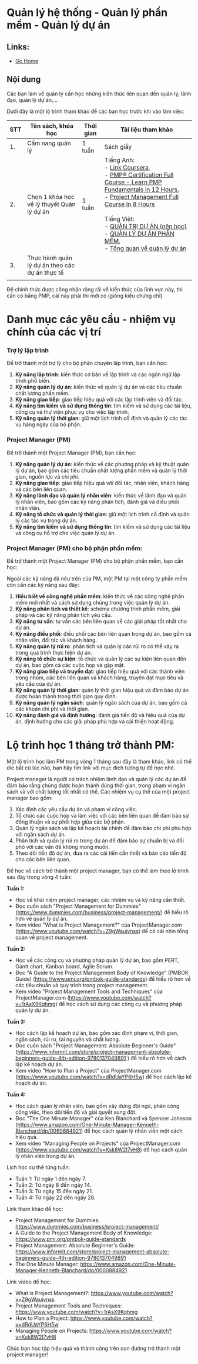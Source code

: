 # Quản lý hệ thống - Quản lý phần mềm - Quản lý dự án

## Links:
- [Go Home](https://ntanhfai.github.io/)

## Nội dung
Các bạn làm về quản lý cần học những kiến thức liên quan đến quản lý, lãnh đạo, quản lý dự án,...

Dưới đây là một lộ trình tham khảo để các bạn học trước khi vào làm việc:

| STT | Tên sách, khóa học                              | Thời gian | Tài liệu tham khảo                                                                                                                                                                                                                                                                                                                                                                                                                                                                                                                                                                                                                                                                                                                   |
|-----|-------------------------------------------------|-----------|--------------------------------------------------------------------------------------------------------------------------------------------------------------------------------------------------------------------------------------------------------------------------------------------------------------------------------------------------------------------------------------------------------------------------------------------------------------------------------------------------------------------------------------------------------------------------------------------------------------------------------------------------------------------------------------------------------------------------------------|
| 1.  | Cẩm nang quản lý                                | 1 tuần    | Sách giấy                                                                                                                                                                                                                                                                                                                                                                                                                                                                                                                                                                                                                                                                                                                            |
| 2.  | Chọn 1 khóa học về lý thuyết Quản lý dự án      | 1 tuần    | Tiếng Anh: <br/>- [Link Coursera](https://www.coursera.org/courses?query=project%20management),<br/>- [PMP® Certification Full Course - Learn PMP Fundamentals in 12 Hours](https://www.youtube.com/watch?v=vzqDTSZOTic), <br/> - [Project Management Full Course In 8 Hours](https://www.youtube.com/watch?v=uWPIsaYpY7U) <br/><br/>Tiếng Việt:<br/>- [QUẢN TRỊ DỰ ÁN (nên học)](https://www.youtube.com/watch?v=hIomKIHrAQw&list=PLxwxUPrl6ShJY7cFlC6xVerp_E8DlwVp8) <br/>- [QUẢN LÝ DỰ ÁN PHẦN MỀM](https://www.youtube.com/watch?v=ZuCiSjODOsI&list=PLLeRClCOXxzItyk-NObbf6bthgJXZRy0K&index=2),<br/>- [Tổng quan về quản lý dự án](https://www.youtube.com/watch?v=NCg4qxLJp0Q&list=PLNYd0dgTx2h37NCTo0SSzW_0Ve-sIe8aM&index=1) |
| 3.  | Thực hành quản lý dự án theo các dự án thực tế  |           |                                                                                                                                                                                                                                                                                                                                                                                                                                                                                                                                                                                                                                                                                                                                      |
|     |                                                 |           |                                                                                                                                                                                                                                                                                                                                                                                                                                                                                                                                                                                                                                                                                                                                      |

Để chính thức được công nhận rộng rãi về kiến thức của lĩnh vực này, thì cần có bằng PMP, cái này phải thi mới có (giống kiểu chứng chỉ)

# Danh mục các yêu cầu - nhiệm vụ chính của các vị trí

### Trợ lý lập trình
Để trở thành một trợ lý cho bộ phận chuyên lập trình, bạn cần học:

1. __Kỹ năng lập trình__: kiến thức cơ bản về lập trình và các ngôn ngữ lập trình phổ biến.
2. __Kỹ năng quản lý dự án__: kiến thức về quản lý dự án và các tiêu chuẩn chất lượng phần mềm.
3. __Kỹ năng giao tiếp__: giao tiếp hiệu quả với các lập trình viên và đối tác.
4. __Kỹ năng tìm kiếm và sử dụng thông tin__: tìm kiếm và sử dụng các tài liệu, công cụ và thư viện phục vụ cho việc lập trình.
5. __Kỹ năng quản lý thời gian__: giữ một lịch trình cố định và quản lý các tác vụ hàng ngày của bộ phận.

### Project Manager (PM)
Để trở thành một Project Manager (PM), bạn cần học:

1. __Kỹ năng quản lý dự án__: kiến thức về các phương pháp và kỹ thuật quản lý dự án, bao gồm các tiêu chuẩn chất lượng phần mềm và quản lý thời gian, nguồn lực và chi phí.
2. __Kỹ năng giao tiếp__: giao tiếp hiệu quả với đối tác, nhân viên, khách hàng và các bên liên quan.
3. __Kỹ năng lãnh đạo và quản lý nhân viên__: kiến thức về lãnh đạo và quản lý nhân viên, bao gồm các kỹ năng phân tích, đánh giá và điều phối nhân viên.
4. __Kỹ năng tổ chức và quản lý thời gian__: giữ một lịch trình cố định và quản lý các tác vụ trong dự án.
5. __Kỹ năng tìm kiếm và sử dụng thông tin__: tìm kiếm và sử dụng các tài liệu và công cụ hỗ trợ cho việc quản lý dự án.

### Project Manager (PM) cho bộ phận phần mềm:
Để trở thành một Project Manager (PM)  cho bộ phận phần mềm, bạn cần học:

Ngoài các kỹ năng đã nêu trên của PM, một PM tại một công ty phần mềm còn cần các kỹ năng sau đây:
1. __Hiểu biết về công nghệ phần mềm__: kiến thức về các công nghệ phần mềm mới nhất và cách sử dụng chúng trong việc quản lý dự án.
2. __Kỹ năng phân tích và thiết kế__: schéma chương trình phần mềm, giải pháp và các kỹ năng phân tích yêu cầu.
3. __Kỹ năng tư vấn__: tư vấn các bên liên quan về các giải pháp tốt nhất cho dự án.
4. __Kỹ năng điều phối__: điều phối các bên liên quan trong dự án, bao gồm cả nhân viên, đối tác và khách hàng.
5. __Kỹ năng quản lý rủi ro__: phân tích và quản lý các rủi ro có thể xảy ra trong quá trình thực hiện dự án.
6. __Kỹ năng tổ chức sự kiện__: tổ chức và quản lý các sự kiện liên quan đến dự án, bao gồm cả các cuộc họp và gặp mặt.
7. __Kỹ năng giao tiếp và truyền đạt__: giao tiếp hiệu quả với các thành viên trong nhóm, các bên liên quan và khách hàng, truyền đạt mục tiêu và yêu cầu của dự án.
8. __Kỹ năng quản lý thời gian__: quản lý thời gian hiệu quả và đảm bảo dự án được hoàn thành trong thời gian quy định.
9. __Kỹ năng quản lý ngân sách__: quản lý ngân sách của dự án, bao gồm cả các khoản chi phí và thời gian.
10. __Kỹ năng đánh giá và định hướng__: đánh giá tiến độ và hiệu quả của dự án, định hướng cho các giải pháp phù hợp và cải thiện hoạt động.



# **Lộ trình học 1 tháng trở thành PM:**
Một lộ trình học làm PM trong vòng 1 tháng sau đây là tham khảo, link có thể die bất cứ lúc nào, bạn hãy tìm link với mục đích tương tự để học nhé.

Project manager là người có trách nhiệm lãnh đạo và quản lý các dự án để đảm bảo rằng chúng được hoàn thành đúng thời gian, trong phạm vi ngân sách và với chất lượng tốt nhất có thể. Các nhiệm vụ cụ thể của một project manager bao gồm:

1. Xác định các yêu cầu dự án và phạm vi công việc.
2. Tổ chức các cuộc họp và làm việc với các bên liên quan để đảm bảo sự đồng thuận và sự phối hợp giữa các bộ phận.
3. Quản lý ngân sách và lập kế hoạch tài chính để đảm bảo chi phí phù hợp với ngân sách dự án.
4. Phân tích và quản lý rủi ro trong dự án để đảm bảo sự chuẩn bị và đối phó với các vấn đề không mong muốn.
5. Theo dõi tiến độ dự án, đưa ra các cải tiến cần thiết và báo cáo tiến độ cho các bên liên quan.

Để học về cách trở thành một project manager, bạn có thể làm theo lộ trình sau đây trong vòng 4 tuần:

**Tuần 1:**

- Học về khái niệm project manager, các nhiệm vụ và kỹ năng cần thiết.
- Đọc cuốn sách "Project Management for Dummies" (<https://www.dummies.com/business/project-management/>) để hiểu rõ hơn về quản lý dự án.
- Xem video "What is Project Management?" của ProjectManager.com (<https://www.youtube.com/watch?v=Z9gWauivnss>) để có cái nhìn tổng quan về project management.

**Tuần 2:**

- Học về các công cụ và phương pháp quản lý dự án, bao gồm PERT, Gantt chart, Kanban board, Agile Scrum.
- Đọc "A Guide to the Project Management Body of Knowledge" (PMBOK Guide) (<https://www.pmi.org/pmbok-guide-standards>) để hiểu rõ hơn về các tiêu chuẩn và quy trình trong project management.
- Xem video "Project Management Tools and Techniques" của ProjectManager.com (<https://www.youtube.com/watch?v=1rAsX9Kqhmg>) để học cách sử dụng các công cụ và phương pháp quản lý dự án.

**Tuần 3:**

- Học cách lập kế hoạch dự án, bao gồm xác định phạm vi, thời gian, ngân sách, rủi ro, tài nguyên và chất lượng.
- Đọc cuốn sách "Project Management: Absolute Beginner's Guide" (<https://www.informit.com/store/project-management-absolute-beginners-guide-4th-edition-9780137049891> ) để hiểu rõ hơn về cách lập kế hoạch dự án.
- Xem video "How to Plan a Project" của ProjectManager.com (<https://www.youtube.com/watch?v=dRdUaYP6H5w>) để học cách lập kế hoạch dự án.

**Tuần 4:**

- Học cách quản lý nhân viên, bao gồm xây dựng đội ngũ, phân công công việc, theo dõi tiến độ và giải quyết xung đột.
- Đọc "The One Minute Manager" của Ken Blanchard và Spencer Johnson (<https://www.amazon.com/One-Minute-Manager-Kenneth-Blanchard/dp/0060884921>) để học cách quản lý nhân viên một cách hiệu quả.
- Xem video "Managing People on Projects" của ProjectManager.com (<https://www.youtube.com/watch?v=Ksk8W2I7vH8>) để học cách quản lý nhân viên trong dự án.

Lịch học cụ thể từng tuần:

- Tuần 1: Từ ngày 1 đến ngày 7.
- Tuần 2: Từ ngày 8 đến ngày 14.
- Tuần 3: Từ ngày 15 đến ngày 21.
- Tuần 4: Từ ngày 22 đến ngày 28.

Link tham khảo để học:

- Project Management for Dummies: <https://www.dummies.com/business/project-management/>
- A Guide to the Project Management Body of Knowledge: <https://www.pmi.org/pmbok-guide-standards>
- Project Management: Absolute Beginner's Guide: <https://www.informit.com/store/project-management-absolute-beginners-guide-4th-edition-9780137049891>
- The One Minute Manager: <https://www.amazon.com/One-Minute-Manager-Kenneth-Blanchard/dp/0060884921>

Link video để học:

- What is Project Management?: <https://www.youtube.com/watch?v=Z9gWauivnss>
- Project Management Tools and Techniques: <https://www.youtube.com/watch?v=1rAsX9Kqhmg>
- How to Plan a Project: <https://www.youtube.com/watch?v=dRdUaYP6H5w>
- Managing People on Projects: <https://www.youtube.com/watch?v=Ksk8W2I7vH8>

Chúc bạn học tập hiệu quả và thành công trên con đường trở thành một project manager!

